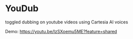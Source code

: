# YouDub
toggled dubbing on youtube videos using Cartesia AI voices

Demo: https://youtu.be/lzSXoemu5ME?feature=shared
